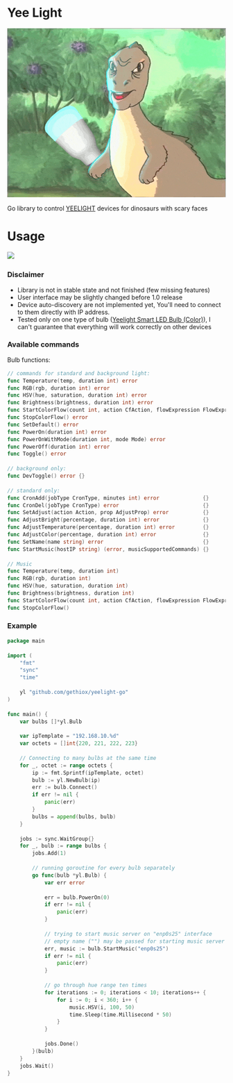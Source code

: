 # Yee Light

[![dinosaur with bulb in paw](resources/yee.gif)](https://www.youtube.com/watch?v=q6EoRBvdVPQ)

Go library to control [YEELIGHT](https://www.yeelight.com/) devices for dinosaurs with scary faces

# Usage

[![](https://godoc.org/github.com/gethiox/yeelight-go?status.svg)](http://godoc.org/github.com/gethiox/yeelight-go)

### Disclaimer
- Library is not in stable state and not finished (few missing features)
- User interface may be slightly changed before 1.0 release
- Device auto-discovery are not implemented yet, You'll need to connect to them directly with IP address. 
- Tested only on one type of bulb ([Yeelight Smart LED Bulb (Color)](https://www.yeelight.com/en_US/product/lemon-color)),
  I can't guarantee that everything will work correctly on other devices


### Available commands

Bulb functions:
```go
// commands for standard and background light:
func Temperature(temp, duration int) error                                           {}
func RGB(rgb, duration int) error                                                    {}
func HSV(hue, saturation, duration int) error                                        {}
func Brightness(brightness, duration int) error                                      {}
func StartColorFlow(count int, action CfAction, flowExpression FlowExpression) error {}
func StopColorFlow() error                                                           {}
func SetDefault() error                                                              {}
func PowerOn(duration int) error                                                     {}
func PowerOnWithMode(duration int, mode Mode) error                                  {}
func PowerOff(duration int) error                                                    {}
func Toggle() error                                                                  {}

// background only:
func DevToggle() error {} 

// standard only:
func CronAdd(jobType CronType, minutes int) error              {}
func CronDel(jobType CronType) error                           {}
func SetAdjust(action Action, prop AdjustProp) error           {}
func AdjustBright(percentage, duration int) error              {}
func AdjustTemperature(percentage, duration int) error         {}
func AdjustColor(percentage, duration int) error               {}
func SetName(name string) error                                {}
func StartMusic(hostIP string) (error, musicSupportedCommands) {}

// Music
func Temperature(temp, duration int)                                           {}
func RGB(rgb, duration int)                                                    {}
func HSV(hue, saturation, duration int)                                        {}
func Brightness(brightness, duration int)                                      {}
func StartColorFlow(count int, action CfAction, flowExpression FlowExpression) {}
func StopColorFlow()                                                           {}
```


### Example
```go
package main

import ( 
    "fmt"
    "sync"
    "time"

    yl "github.com/gethiox/yeelight-go"
)

func main() {
    var bulbs []*yl.Bulb
	
    var ipTemplate = "192.168.10.%d"
	var octets = []int{220, 221, 222, 223}
	
    // Connecting to many bulbs at the same time
	for _, octet := range octets {
		ip := fmt.Sprintf(ipTemplate, octet)
		bulb := yl.NewBulb(ip) 
		err := bulb.Connect()
		if err != nil {
			panic(err)
		}
		bulbs = append(bulbs, bulb)
	}

	jobs := sync.WaitGroup{}
	for _, bulb := range bulbs {
		jobs.Add(1)

        // running goroutine for every bulb separately
		go func(bulb *yl.Bulb) {
			var err error

			err = bulb.PowerOn(0)
			if err != nil {
				panic(err)
			}

			// trying to start music server on "enp0s25" interface
            // empty name ("") may be passed for starting music server on first found interface
            err, music := bulb.StartMusic("enp0s25")
			if err != nil {
				panic(err)
			}

            // go through hue range ten times
			for iterations := 0; iterations < 10; iterations++ {
				for i := 0; i < 360; i++ {
					music.HSV(i, 100, 50)
					time.Sleep(time.Millisecond * 50)
				}
			}

			jobs.Done()
		}(bulb)
	}
	jobs.Wait()
}
```

